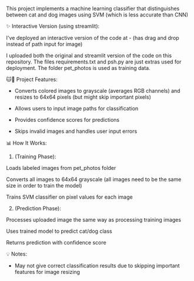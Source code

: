 This project implements a machine learning classifier that distinguishes between cat and dog images using SVM (which is less accurate than CNN)

✨ Interactive Version (using streamlit):

I've deployed an interactive version of the code at -
(has drag and drop instead of path input for image)

I uploaded both the original and streamlit version of the code on this repository. The files requirements.txt and psh.py are just extras used for deployment.
The folder pet_photos is used as training data.


🐱🐶 Project Features:

- Converts colored images to grayscale (averages RGB channels) and resizes to 64x64 pixels (but might skip important pixels)

- Allows users to input image paths for classification
  
- Provides confidence scores for predictions
  
- Skips invalid images and handles user input errors
  

📊 How It Works:

1. (Training Phase):
   
Loads labeled images from pet_photos folder

Converts all images to 64x64 grayscale (all images need to be the same size in order to train the model)

Trains SVM classifier on pixel values for each image


2. (Prediction Phase):
   
Processes uploaded image the same way as processing training images

Uses trained model to predict cat/dog class

Returns prediction with confidence score

💡 Notes:

- May not give correct classification results due to skipping important features for image resizing
  
